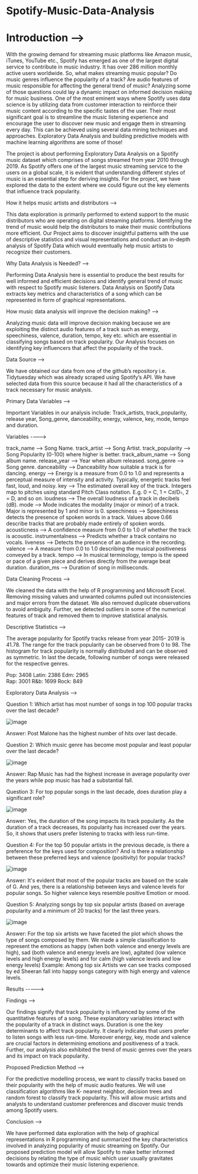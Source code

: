 # Spotify-Music-Data-Analysis

# Introduction -->

With the growing demand for streaming music platforms like Amazon music, iTunes, YouTube etc., Spotify has emerged as one of the largest digital service to contribute in music industry. It has over 286 million monthly active users worldwide. So, what makes streaming music popular?  Do music genres influence the popularity of a track? Are audio features of music responsible for affecting the general trend of music? Analyzing some of those questions could lay a dynamic impact on informed decision making for music business. One of the most eminent ways where Spotify uses data science is by utilizing data from customer interaction to reinforce their music content according to the specific tastes of the user. Their most significant goal is to streamline the music listening experience and encourage the user to discover new music and engage them in streaming every day. This can be achieved using several data mining techniques and approaches. Exploratory Data Analysis and building predictive models with machine learning algorithms are some of those!

The project is about performing Exploratory Data Analysis on a Spotify music dataset which comprises of songs streamed from year 2010 through 2019. As Spotify offers one of the largest music streaming service to the users on a global scale, it is evident that understanding different styles of music is an essential step for deriving insights. For the project, we have explored the data to the extent where we could figure out the key elements that influence track popularity.

How it helps music artists and distributors -->

This data exploration is primarily performed to extend support to the music distributors who are operating on digital streaming platforms. Identifying the trend of music would help the distributors to make their music contributions more efficient. Our Project aims to discover insightful patterns with the use of descriptive statistics and visual representations and conduct an in-depth analysis of Spotify Data  which would eventually help music artists to recognize their customers.

Why Data Analysis is Needed? -->

Performing Data Analysis here is essential to produce the best results for well informed and efficient decisions and identify general trend of music with respect to Spotify music listeners. Data Analysis on Spotify Data extracts key metrics and characteristics of a song which can be represented in form of graphical representations.

How music data analysis will improve the decision making? -->

Analyzing music data will improve decision making because we are exploiting the distinct audio features of a track such as energy, speechiness, valence, duration, tempo, key etc. which are essential in classifying songs based on track popularity. Our Analysis focuses on identifying key influencers that affect the popularity of the track.

Data Source --> 

We have obtained our data from one of the github’s repository i.e. Tidytuesday which was already scraped using Spotify’s API. We have selected data from this source because it had all the characteristics of a track necessary for music analysis.

Primary Data Variables -->

Important Variables in our analysis include: Track_artists, track_popularity, release year, Song_genre, danceability, energy, valence, key, mode, tempo and duration.

Variables ---->

track_name	     -->  Song Name.
track_artist     --> 	Song Artist.
track_popularity -->  Song Popularity (0-100) where higher is better.
track_album_name -->  Song album name.
release_year     -->  Year when album released.
song_genre       -->  Song genre.
danceability     -->  Danceability   how suitable a track is for dancing.
energy           -->  Energy is a measure from 0.0 to 1.0 and represents a perceptual measure of intensity and activity. Typically, energetic tracks feel fast, loud, and noisy. 
key		           -->  The estimated overall key of the track. Integers map to pitches using standard Pitch Class notation.
                      E.g. 0 = C, 1 = C♯/D♭, 2 = D, and so on. 
loudness         -->	The overall loudness of a track in decibels (dB). 
mode		         -->  Mode indicates the modality (major or minor) of a track. Major is represented by 1 and minor is 0.
speechiness      -->  Speechiness detects the presence of spoken words in a track. Values above 0.66 describe tracks that are probably made entirely of spoken words. 
acousticness     -->  A confidence measure from 0.0 to 1.0 of whether the track is acoustic.
instrumentalness -->	Predicts whether a track contains no vocals. 
liveness         -->  Detects the presence of an audience in the recording. 
valence          -->	A measure from 0.0 to 1.0 describing the musical positiveness conveyed by a track. 
tempo		         -->  In musical terminology, tempo is the speed or pace of a given piece and derives directly from the average beat duration.
duration_ms	     -->	Duration of song in milliseconds.

Data Cleaning Process -->

We cleaned the data with the help of R programming and Microsoft Excel. Removing missing values and unwanted columns pulled out inconsistencies and major errors from the dataset. We also removed duplicate observations to avoid ambiguity. Further, we detected outliers in some of the numerical features of track and removed them to improve statistical analysis.

Descriptive Statistics -->

The average popularity for Spotify tracks release from year 2015- 2019 is 41.78. The range for the track popularity can be observed from 0 to 98. The histogram for track popularity is normally distributed and can be observed as symmetric. In last the decade, following number of songs were released for the respective genres. 

Pop: 3408      Latin: 2386      Edm: 2965                             
Rap: 3001      R&b: 1699        Rock: 849

Exploratory Data Analysis -->

Question 1:
Which artist has most number of songs in top 100 popular tracks over the last decade?

![image](https://user-images.githubusercontent.com/57821332/115646913-fe771580-a2f0-11eb-83b4-12d757ac226f.png)

Answer: 
Post Malone has the highest number of hits over last decade.

Question 2:
Which music genre has become most popular and least popular over the last decade?

![image](https://user-images.githubusercontent.com/57821332/115647005-1fd80180-a2f1-11eb-8f51-30b11fd309d7.png)

Answer:
Rap Music has had the highest increase in average popularity over the years while pop music has had a substantial fall.

Question 3:
For top popular songs in the last decade, does duration play a significant role?

![image](https://user-images.githubusercontent.com/57821332/115647048-2c5c5a00-a2f1-11eb-93d1-82c41f057c18.png)

Answer:
Yes, the duration of the song impacts its track popularity. As the duration of a track decreases, its popularity has increased over the years. So, it shows that users prefer    listening to tracks with less run-time.

Question 4:
For the top 50 popular artists in the previous decade, is there a preference for the keys used for composition? And is there a relationship between these preferred keys and valence (positivity) for popular tracks?

![image](https://user-images.githubusercontent.com/57821332/115647141-4dbd4600-a2f1-11eb-9d7f-79a08b6c4a21.png)

Answer:
It's evident that most of the popular tracks are based on the scale of G. And yes, there is a relationship between keys and valence levels for popular songs. So higher valence keys resemble positive Emotion or mood.

Question 5:
Analyzing songs by top six popular artists (based on average popularity and a minimum of 20 tracks) for the last three years.

![image](https://user-images.githubusercontent.com/57821332/115647189-5f9ee900-a2f1-11eb-869a-3a69737932f8.png)

Answer:
For the top six artists we have faceted the plot which shows the type of songs composed by them. We made a simple classification to represent the emotions as happy (when both valence and energy levels are high), sad (both valence and energy levels are low), agitated (low valence levels and high energy levels) and for calm (high valence levels and low energy levels) 
Example:  Among top six Artists we can see tracks composed by ed Sheeran fall into happy songs category with high energy and valence levels.

Results ----->

Findings -->

Our findings signify that track popularity is influenced by some of the quantitative features of a song. These explanatory variables interact with the popularity of a track in distinct ways. Duration is one the key determinants to affect track popularity. It clearly indicates that users prefer to listen songs with less run-time. Moreover energy, key, mode and valence are crucial factors in determining emotions and positiveness of a track. Further, our analysis also exhibited the trend of music genres over the years and its impact on track popularity.

Proposed Prediction Method -->

For the predictive modelling process, we want to classify tracks based on their popularity with the help of music audio features. We will use classification algorithms like K- nearest neighbor, decision trees and random forest to classify track popularity. This will allow music artists and analysts to understand customer preferences and discover music trends among Spotify users.

Conclusion -->

We have performed data exploration with the help of graphical representations in R programming and summarized the key characteristics involved in analyzing popularity of music streaming on Spotify. Our proposed prediction model will allow Spotify to make better informed decisions by relating the type of music which user usually gravitates towards and optimize their music listening experience.










